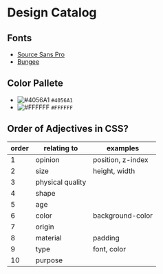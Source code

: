 # Design Catalog

## Fonts
  - [Source Sans Pro](https://fonts.google.com/specimen/Source+Sans+Pro)
  - [Bungee](https://fonts.google.com/specimen/Bungee)

## Color Pallete
  - ![#4056A1](https://placehold.it/15/#4056A1/000000?text=+) `#4056A1`
  - ![#FFFFFF](https://placehold.it/15/#FFFFFF/000000?text=+) `#FFFFFF`

## Order of Adjectives in CSS?
order|relating to|examples
-|-|-
1|opinion|position, z-index
2|size|height, width
3|physical quality|
4|shape|
5|age|
6|color|background-color
7|origin|
8|material|padding
9|type|font, color
10|purpose|

<!--
The header should have a height of 400px
be 100% the width of it's parent container
The avatar should be centered vertically and horizontally (Hint: you may have to play around with position: relative and position: absolute to properly position the avatar)
The name should be centered below the avatar
The background should be a different colour than the nav and the body
The background-image should be a transparent pattern. Feel free to use this tool to assist: https://www.transparenttextures.com/
-->